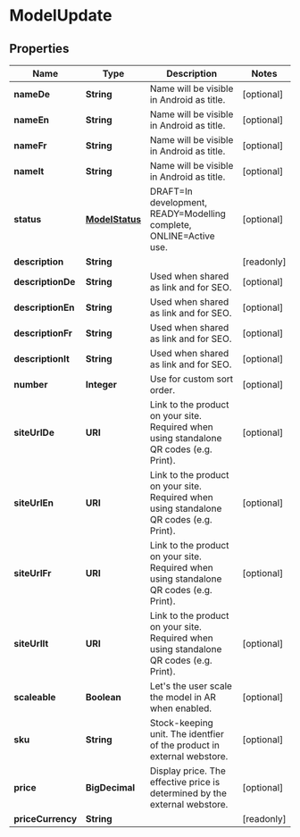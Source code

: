 

# ModelUpdate


## Properties

Name | Type | Description | Notes
------------ | ------------- | ------------- | -------------
**nameDe** | **String** | Name will be visible in Android as title. |  [optional]
**nameEn** | **String** | Name will be visible in Android as title. |  [optional]
**nameFr** | **String** | Name will be visible in Android as title. |  [optional]
**nameIt** | **String** | Name will be visible in Android as title. |  [optional]
**status** | [**ModelStatus**](ModelStatus.md) | DRAFT&#x3D;In development, READY&#x3D;Modelling complete, ONLINE&#x3D;Active use. |  [optional]
**description** | **String** |  |  [readonly]
**descriptionDe** | **String** | Used when shared as link and for SEO. |  [optional]
**descriptionEn** | **String** | Used when shared as link and for SEO. |  [optional]
**descriptionFr** | **String** | Used when shared as link and for SEO. |  [optional]
**descriptionIt** | **String** | Used when shared as link and for SEO. |  [optional]
**number** | **Integer** | Use for custom sort order. |  [optional]
**siteUrlDe** | **URI** | Link to the product on your site. Required when using standalone QR codes (e.g. Print). |  [optional]
**siteUrlEn** | **URI** | Link to the product on your site. Required when using standalone QR codes (e.g. Print). |  [optional]
**siteUrlFr** | **URI** | Link to the product on your site. Required when using standalone QR codes (e.g. Print). |  [optional]
**siteUrlIt** | **URI** | Link to the product on your site. Required when using standalone QR codes (e.g. Print). |  [optional]
**scaleable** | **Boolean** | Let&#39;s the user scale the model in AR when enabled. |  [optional]
**sku** | **String** | Stock-keeping unit. The identfier of the product in external webstore. |  [optional]
**price** | **BigDecimal** | Display price. The effective price is determined by the external webstore. |  [optional]
**priceCurrency** | **String** |  |  [readonly]



